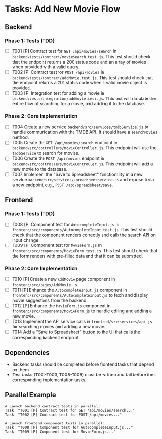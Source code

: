 # Tasks: Add New Movie Flow

## Backend

### Phase 1: Tests (TDD)
- [ ] T001 [P] Contract test for `GET /api/movies/search` in `backend/tests/contract/movieSearch.test.js`. This test should check that the endpoint returns a 200 status code and an array of movies when provided with a valid query.
- [ ] T002 [P] Contract test for `POST /api/movies` in `backend/tests/contract/addMovie.test.js`. This test should check that the endpoint returns a 201 status code when a valid movie object is provided.
- [ ] T003 [P] Integration test for adding a movie in `backend/tests/integration/addMovie.test.js`. This test will simulate the entire flow of searching for a movie, and adding it to the database.

### Phase 2: Core Implementation
- [ ] T004 Create a new service `backend/src/services/tmdbService.js` to handle communication with the TMDB API. It should have a `searchMovies` method.
- [ ] T005 Create the `GET /api/movies/search` endpoint in `backend/src/controllers/movieController.js`. This endpoint will use the `tmdbService` to search for movies.
- [ ] T006 Create the `POST /api/movies` endpoint in `backend/src/controllers/movieController.js`. This endpoint will add a new movie to the database.
- [ ] T007 Implement the "Save to Spreadsheet" functionality in a new service `backend/src/services/spreadsheetService.js` and expose it via a new endpoint, e.g., `POST /api/spreadsheet/save`.

## Frontend

### Phase 1: Tests (TDD)
- [ ] T008 [P] Component test for `AutocompleteInput.js` in `frontend/src/components/AutocompleteInput.test.js`. This test should check that the component renders correctly and calls the search API on input change.
- [ ] T009 [P] Component test for `MovieForm.js` in `frontend/src/components/MovieForm.test.js`. This test should check that the form renders with pre-filled data and that it can be submitted.

### Phase 2: Core Implementation
- [ ] T010 [P] Create a new `AddMovie` page component in `frontend/src/pages/AddMovie.js`.
- [ ] T011 [P] Enhance the `AutocompleteInput.js` component in `frontend/src/components/AutocompleteInput.js` to fetch and display movie suggestions from the backend.
- [ ] T012 [P] Enhance the `MovieForm.js` component in `frontend/src/components/MovieForm.js` to handle editing and adding a new movie.
- [ ] T013 Implement the API service calls in `frontend/src/services/api.js` for searching movies and adding a new movie.
- [ ] T014 Add a "Save to Spreadsheet" button to the UI that calls the corresponding backend endpoint.

## Dependencies
- Backend tasks should be completed before frontend tasks that depend on them.
- Test tasks (T001-T003, T008-T009) must be written and fail before their corresponding implementation tasks.

## Parallel Example
```
# Launch backend contract tests in parallel:
Task: "T001 [P] Contract test for GET /api/movies/search..."
Task: "T002 [P] Contract test for POST /api/movies..."

# Launch frontend component tests in parallel:
Task: "T008 [P] Component test for AutocompleteInput.js..."
Task: "T009 [P] Component test for MovieForm.js..."
```